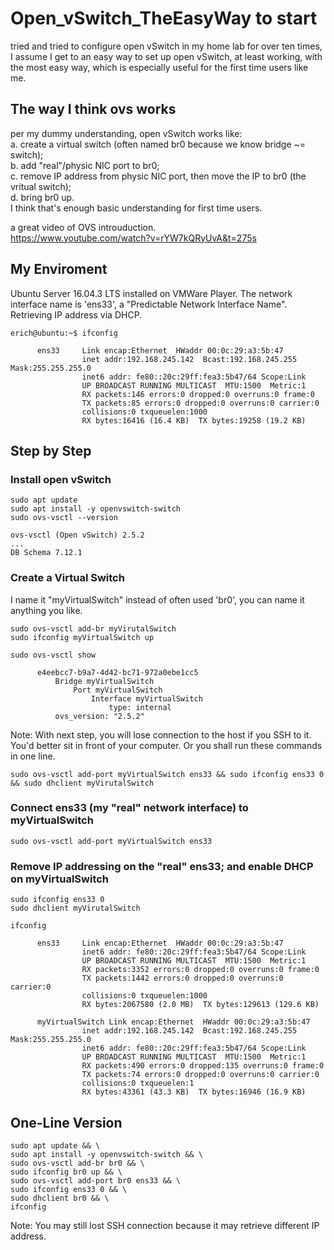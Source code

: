 # Open_vSwitch_TheEasyWay to start  
tried and tried to configure open vSwitch in my home lab for over ten times, I assume I get to an easy way to set up open vSwitch, at least working, with the most easy way, which is especially useful for the first time users like me.  

## The way I think ovs works  
per my dummy understanding, open vSwitch works like:  
a. create a virtual switch (often named br0 because we know bridge ~= switch);  
b. add "real"/physic NIC port to br0;  
c. remove IP address from physic NIC port, then move the IP to br0 (the vritual switch);  
d. bring br0 up.  
I think that's enough basic understanding for first time users.  

a great video of OVS introuduction.  
https://www.youtube.com/watch?v=rYW7kQRyUvA&t=275s  

## My Enviroment  
Ubuntu Server 16.04.3 LTS installed on VMWare Player.
The network interface name is 'ens33', a "Predictable Network Interface Name".  
Retrieving IP address via DHCP.  
```
erich@ubuntu:~$ ifconfig
```
          ens33     Link encap:Ethernet  HWaddr 00:0c:29:a3:5b:47
                    inet addr:192.168.245.142  Bcast:192.168.245.255  Mask:255.255.255.0
                    inet6 addr: fe80::20c:29ff:fea3:5b47/64 Scope:Link
                    UP BROADCAST RUNNING MULTICAST  MTU:1500  Metric:1
                    RX packets:146 errors:0 dropped:0 overruns:0 frame:0
                    TX packets:85 errors:0 dropped:0 overruns:0 carrier:0
                    collisions:0 txqueuelen:1000
                    RX bytes:16416 (16.4 KB)  TX bytes:19258 (19.2 KB)

## Step by Step 

### Install open vSwitch
```
sudo apt update
sudo apt install -y openvswitch-switch
sudo ovs-vsctl --version
```
    ovs-vsctl (Open vSwitch) 2.5.2
    ...
    DB Schema 7.12.1

### Create a Virtual Switch  
I name it "myVirtualSwitch" instead of often used 'br0', you can name it anything you like. 
```
sudo ovs-vsctl add-br myVirutalSwitch
sudo ifconfig myVirtualSwitch up

sudo ovs-vsctl show
```
          e4eebcc7-b9a7-4d42-bc71-972a0ebe1cc5
              Bridge myVirtualSwitch
                  Port myVirtualSwitch
                      Interface myVirtualSwitch
                          type: internal
              ovs_version: "2.5.2"

Note: With next step, you will lose connection to the host if you SSH to it.  You'd better sit in front of your computer. 
Or you shall run these commands in one line.  
```
sudo ovs-vsctl add-port myVirtualSwitch ens33 && sudo ifconfig ens33 0 && sudo dhclient myVirutalSwitch
```
### Connect ens33 (my "real" network interface) to myVirtualSwitch
   
```
sudo ovs-vsctl add-port myVirtualSwitch ens33

```
### Remove IP addressing on the "real" ens33; and enable DHCP on myVirtualSwitch
```
sudo ifconfig ens33 0
sudo dhclient myVirutalSwitch

ifconfig
```
          ens33     Link encap:Ethernet  HWaddr 00:0c:29:a3:5b:47
                    inet6 addr: fe80::20c:29ff:fea3:5b47/64 Scope:Link
                    UP BROADCAST RUNNING MULTICAST  MTU:1500  Metric:1
                    RX packets:3352 errors:0 dropped:0 overruns:0 frame:0
                    TX packets:1442 errors:0 dropped:0 overruns:0 carrier:0
                    collisions:0 txqueuelen:1000
                    RX bytes:2067580 (2.0 MB)  TX bytes:129613 (129.6 KB)

          myVirtualSwitch Link encap:Ethernet  HWaddr 00:0c:29:a3:5b:47
                    inet addr:192.168.245.142  Bcast:192.168.245.255  Mask:255.255.255.0
                    inet6 addr: fe80::20c:29ff:fea3:5b47/64 Scope:Link
                    UP BROADCAST RUNNING MULTICAST  MTU:1500  Metric:1
                    RX packets:490 errors:0 dropped:135 overruns:0 frame:0
                    TX packets:74 errors:0 dropped:0 overruns:0 carrier:0
                    collisions:0 txqueuelen:1
                    RX bytes:43361 (43.3 KB)  TX bytes:16946 (16.9 KB)


## One-Line Version
```
sudo apt update && \
sudo apt install -y openvswitch-switch && \
sudo ovs-vsctl add-br br0 && \
sudo ifconfig br0 up && \
sudo ovs-vsctl add-port br0 ens33 && \
sudo ifconfig ens33 0 && \
sudo dhclient br0 && \
ifconfig
```
Note: You may still lost SSH connection because it may retrieve different IP address.  



